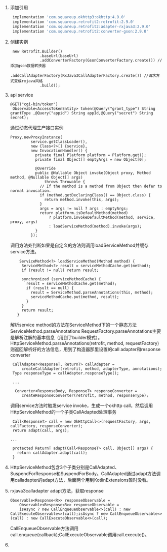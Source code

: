 1. 添加引用
   ```gradle
    implementation 'com.squareup.okhttp3:okhttp:4.9.0'
    implementation 'com.squareup.retrofit2:retrofit:2.9.0'
    implementation 'com.squareup.retrofit2:adapter-rxjava3:2.9.0'
    implementation 'com.squareup.retrofit2:converter-gson:2.9.0'
   ```
2. 创建实例
   ```
    new Retrofit.Builder()
                .baseUrl(baseUrl)
                .addConverterFactory(GsonConverterFactory.create()) //添加gson数据转换器
                .addCallAdapterFactory(RxJava3CallAdapterFactory.create()) //请求方式变成rxjava风格
                .build();
   ```
3. api service
   ```
   @GET("cgi-bin/token")
    Observable<AccessTokenEntity> token(@Query("grant_type") String grantType ,@Query("appid") String appId,@Query("secret") String secret); 
   ```

   通过动态代理生产接口实例
   ```
   Proxy.newProxyInstance(
            service.getClassLoader(),
            new Class<?>[] {service},
            new InvocationHandler() {
              private final Platform platform = Platform.get();
              private final Object[] emptyArgs = new Object[0];

              @Override
              public @Nullable Object invoke(Object proxy, Method method, @Nullable Object[] args)
                  throws Throwable {
                // If the method is a method from Object then defer to normal invocation.
                if (method.getDeclaringClass() == Object.class) {
                  return method.invoke(this, args);
                }
                args = args != null ? args : emptyArgs;
                return platform.isDefaultMethod(method)
                    ? platform.invokeDefaultMethod(method, service, proxy, args)
                    : loadServiceMethod(method).invoke(args);
              }
            });
   ```

   调用方法处判断如果是自定义的方法则调用loadServiceMethod并缓存service方法。
   ```
       ServiceMethod<?> loadServiceMethod(Method method) {
        ServiceMethod<?> result = serviceMethodCache.get(method);
        if (result != null) return result;
    
        synchronized (serviceMethodCache) {
          result = serviceMethodCache.get(method);
          if (result == null) {
            result = ServiceMethod.parseAnnotations(this, method);
            serviceMethodCache.put(method, result);
          }
        }
        return result;
      }
   ```
   解析service method的方法在ServiceMethod下的一个静态方法ServiceMethod.parseAnnotations
   RequestFactory.parseAnnotations主要是解析注解的基本信息（用到了builder模式）。
   HttpServiceMethod.parseAnnotations(retrofit, method, requestFactory)则返回解析好的方法信息，用到了构造器那里设置的call adapter和response converter
   ```
    CallAdapter<ResponseT, ReturnT> callAdapter =
        createCallAdapter(retrofit, method, adapterType, annotations);
    Type responseType = callAdapter.responseType();
    
    ...
    
     Converter<ResponseBody, ResponseT> responseConverter =
        createResponseConverter(retrofit, method, responseType);
   ```

   调用service方法时触发service invoke，生成一个okhttp call，然后调用HttpServiceMethod的一个子类CallAdapted处理事务
   ```
    Call<ResponseT> call = new OkHttpCall<>(requestFactory, args, callFactory, responseConverter);
    return adapt(call, args);
   
   ...
   
    protected ReturnT adapt(Call<ResponseT> call, Object[] args) {
      return callAdapter.adapt(call);
    }
   ```
4.  HttpServiceMethod包含3个子类分别是CallAdapted、SuspendForResponse和SuspendForBody。CallAdapted通过adapt方法调用calladapter的adapt方法，后面两个用到KotlinExtensions暂时没看。
5.  rxjava3calladapter adapt方法，获取response
    ```
    Observable<Response<R>> responseObservable =
        Observable<Response<R>> responseObservable =
        isAsync ? new CallEnqueueObservable<>(call) : new CallExecuteObservable<>(call);isAsync ? new CallEnqueueObservable<>(call) : new CallExecuteObservable<>(call);
    ```
    CallEnqueueObservable方法调用call.enqueue(callback);CallExecuteObservable调用call.execute()。
6. 




